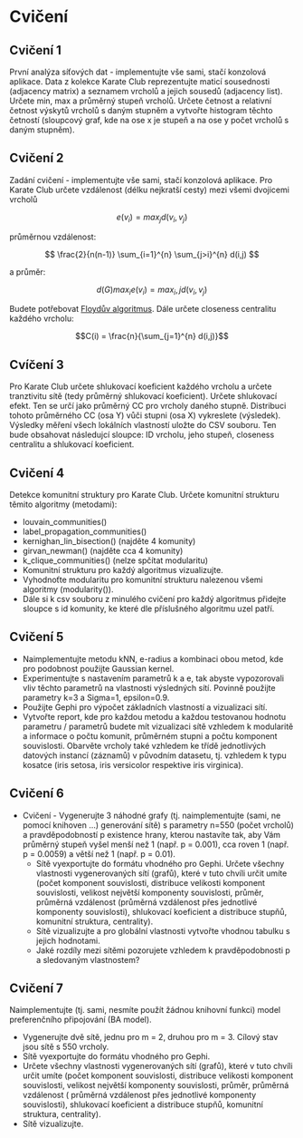 # Cvičení

## Cvičení 1

První analýza síťových dat - implementujte vše sami, stačí konzolová aplikace. Data z kolekce Karate
Club reprezentujte maticí sousednosti (adjacency matrix) a seznamem vrcholů a jejich sousedů (adjacency list). Určete
min, max a průměrný stupeň vrcholů. Určete četnost a relativní četnost výskytů vrcholů s daným stupněm a vytvořte
histogram těchto četností (sloupcový graf, kde na ose x je stupeň a na ose y počet vrcholů s daným stupněm).

## Cvičení 2

Zadání cvičení - implementujte vše sami, stačí konzolová aplikace. Pro Karate Club určete vzdálenost (délku nejkratší
cesty) mezi všemi dvojicemi vrcholů

$$e(v_i) = max_j{d(v_i, v_j)}$$

průměrnou vzdálenost:

$$ \frac{2}{n(n-1)} \sum_{i=1}^{n} \sum_{j>i}^{n} d(i,j) $$

a průměr:

$$ d(G) max_i{e(v_i)} = max_i,j{d(v_i, v_j)} $$

Budete potřebovat [Floydův algoritmus](https://www.youtube.com/watch?v=4OQeCuLYj-4). Dále určete closeness centralitu
každého vrcholu:

$$C(i) = \frac{n}{\sum_{j=1}^{n} d(i,j)}$$

## Cvíčení 3

Pro Karate Club určete shlukovací koeficient každého vrcholu a určete tranztivitu sítě (tedy průměrný shlukovací
koeficient). Určete shlukovací efekt. Ten se určí jako průměrný CC pro vrcholy daného stupně. Distribuci tohoto
průměrného CC (osa Y) vůči stupni (osa X) vykreslete (výsledek). Výsledky měření všech lokálních vlastností uložte do
CSV souboru. Ten bude obsahovat následujcí sloupce: ID vrcholu, jeho stupeň, closeness centralitu a shlukovací
koeficient.

## Cvičení 4

Detekce komunitní struktury pro Karate Club. Určete komunitní strukturu těmito algoritmy (metodami):

- louvain_communities()
- label_propagation_communities()
- kernighan_lin_bisection() (najděte 4 komunity)
- girvan_newman() (najděte cca 4 komunity)
- k_clique_communities() (nelze spčítat modularitu)
- Komunitní strukturu pro každý algoritmus vizualizujte.
- Vyhodnoťte modularitu pro komunitní strukturu nalezenou všemi algoritmy (modularity()).
- Dále si k csv souboru z minulého cvičení pro každý algoritmus přidejte sloupce s id komunity, ke které dle příslušného
  algoritmu uzel patří.

## Cvičení 5

- Naimplementujte metodu kNN, e-radius a kombinaci obou metod, kde pro podobnost použijte Gaussian kernel.
- Experimentujte s nastavením parametrů k a e, tak abyste vypozorovali vliv těchto parametrů na vlastnosti výsledných
  sítí. Povinně použijte parametry k=3 a Sigma=1, epsilon=0.9.
- Použijte Gephi pro výpočet základních vlastností a vizualizaci sítí.
- Vytvořte report, kde pro každou metodu a každou testovanou hodnotu parametru / parametrů budete mít
  vizualizaci sítě vzhledem k modularitě a informace o počtu komunit, průměrném stupni a počtu komponent souvislosti.
  Obarvěte vrcholy také vzhledem ke třídě jednotlivých datových instancí (záznamů) v původním datasetu, tj. vzhledem k
  typu kosatce (iris setosa, iris versicolor respektive iris virginica).

## Cvičení 6

- Cvičení - Vygenerujte 3 náhodné grafy (tj. naimplementujte (sami, ne pomocí knihoven ...) generování sítě) s parametry
  n=550 (počet vrcholů) a pravděpodobností p existence hrany, kterou nastavíte tak, aby Vám průměrný stupeň vyšel menší
  než 1 (např. p = 0.001), cca roven 1 (např. p = 0.0059) a větší než 1 (např. p = 0.01).
    - Sítě vyexportujte do formátu vhodného pro Gephi. Určete všechny vlastnosti vygenerovaných sítí (grafů), které v
      tuto chvíli určit umíte (počet komponent souvislosti, distribuce velikosti komponent souvislosti, velikost
      největší komponenty souvislosti, průměr, průměrná vzdálenost (průměrná vzdálenost přes jednotlivé komponenty
      souvislosti), shlukovací koeficient a distribuce stupňů, komunitní struktura, centrality).
    - Sítě vizualizujte a pro globální vlastnosti vytvořte vhodnou tabulku s jejich hodnotami.
    - Jaké rozdíly mezi sítěmi pozorujete vzhledem k pravděpodobnosti p a sledovaným vlastnostem?

## Cvičení 7

Naimplementujte (tj. sami, nesmíte použít žádnou knihovní funkci) model preferenčního připojování (BA model).

- Vygenerujte dvě sítě, jednu pro m = 2, druhou pro m = 3. Cílový stav jsou sítě s 550 vrcholy.
- Sítě vyexportujte do formátu vhodného pro Gephi.
- Určete všechny vlastnosti vygenerovaných sítí (grafů), které v tuto chvíli určit umíte (počet komponent souvislosti,
  distribuce velikosti komponent souvislosti, velikost největší komponenty souvislosti, průměr, průměrná vzdálenost (
  průměrná vzdálenost přes jednotlivé komponenty souvislosti), shlukovací koeficient a distribuce stupňů, komunitní
  struktura, centrality).
- Sítě vizualizujte.
